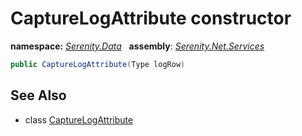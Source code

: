 # CaptureLogAttribute constructor
**namespace:** *[Serenity.Data](../../README.md#serenity.data-namespace)*   **assembly**: *[Serenity.Net.Services](../../README.md)*

```csharp
public CaptureLogAttribute(Type logRow)
```

## See Also

* class [CaptureLogAttribute](../CaptureLogAttribute.md)
